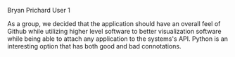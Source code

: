Bryan Prichard
User 1

As a group, we decided that the application should have an overall feel of Github while utilizing higher level software to better
visualization software while being able to attach any application to the systems's API. Python is an interesting option that has both
good and bad connotations.
